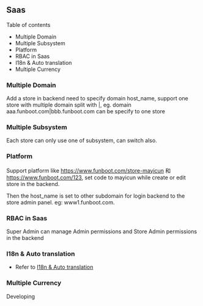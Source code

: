 Saas
-----------

Table of contents

- Multiple Domain
- Multiple Subsystem
- Platform
- RBAC in Saas
- I18n & Auto translation
- Multiple Currency

### Multiple Domain

Add a store in backend need to specify domain host_name, support one store with multiple domain split with |, eg. domain aaa.funboot.com|bbb.funboot.com can be specify to one store

### Multiple Subsystem

Each store can only use one of subsystem, can switch also.


### Platform

Support platform like https://www.funboot.com/store-mayicun 和 https://www.funboot.com/123, set code to mayicun while create or edit store in the backend.

Then the host_name is set to other subdomain for login backend to the store admin panel. eg: www1.funboot.com.

### RBAC in Saas

Super Admin can manage Admin permissions and Store Admin permissions in the backend
 
### I18n & Auto translation

- Refer to [I18n & Auto translation](dev-lang.md)

### Multiple Currency

Developing



